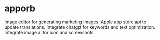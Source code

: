 # apporb

Image editor for generating marketing images. 
Apple app store api to update translations.
Integrate chatgpt for keywords and text optimization. 
Integrate image ai for icon and screenshots.

